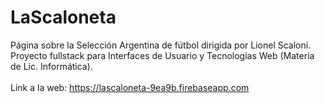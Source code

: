 # LaScaloneta
Página sobre la Selección Argentina de fútbol dirigida por Lionel Scaloni. <br>
Proyecto fullstack para Interfaces de Usuario y Tecnologias Web (Materia de Lic. Informática).<br><br>
Link a la web: https://lascaloneta-9ea9b.firebaseapp.com
